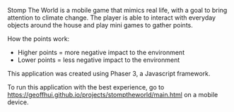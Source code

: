 Stomp The World is a mobile game that mimics real life, with a goal to bring attention to climate change. The player is able to interact with everyday objects around the house and play mini games to gather points.

How the points work:
- Higher points = more negative impact to the environment
- Lower points = less negative impact to the environment

This application was created using Phaser 3, a Javascript framework.

To run this application with the best experience, go to https://geoffhui.github.io/projects/stomptheworld/main.html on a mobile device.
